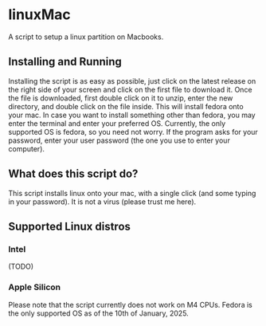 # linuxMac
A script to setup a linux partition on Macbooks.

## Installing and Running
Installing the script is as easy as possible, just click on the latest release on the right side of your screen and click on the first file to download it.
Once the file is downloaded, first double click on it to unzip, enter the new directory, and double click on the file inside. This will install fedora onto your mac.
In case you want to install something other than fedora, you may enter the terminal and enter your preferred OS. Currently, the only supported OS is fedora, so you need not worry.
If the program asks for your password, enter your user password (the one you use to enter your computer).

## What does this script do?
This script installs linux onto your mac, with a single click (and some typing in your password). It is not a virus (please trust me here).

## Supported Linux distros
### Intel
(TODO)
### Apple Silicon
Please note that the script currently does not work on M4 CPUs.
Fedora is the only supported OS as of the 10th of January, 2025.
